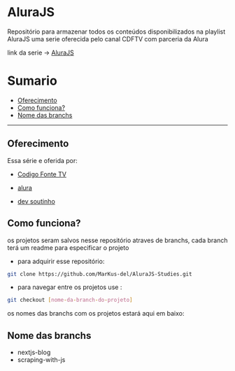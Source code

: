 # AluraJS

Repositório para armazenar todos os conteúdos disponibilizados na playlist AluraJS uma serie oferecida pelo canal CDFTV com parceria da Alura

link da serie -> [AluraJS](https://www.youtube.com/playlist?list=PLVc5bWuiFQ8HA-_-_wjRSSrR27IqfbtPc)

# Sumario

+ [Oferecimento]()
+ [Como funciona?]()
+ [Nome das branchs]()

----------

## Oferecimento

Essa série e oferida por:

+ [Codigo Fonte TV](https://www.youtube.com/c/codigofontetv/featured)

+ [alura](https://www.alura.com.br/)

+ [dev soutinho](https://www.youtube.com/results?search_query=dev+soutinho)


## Como funciona?

os projetos seram salvos nesse repositório atraves de branchs, cada branch terá um readme para especificar o projeto

+ para adquirir esse repositório:
~~~bash
git clone https://github.com/MarKus-del/AluraJS-Studies.git
~~~

+ para navegar entre os projetos use :

~~~bash
git checkout [nome-da-branch-do-projeto]
~~~

os nomes das branchs com os projetos estará aqui em baixo:

##  Nome das branchs

+ nextjs-blog
+ scraping-with-js